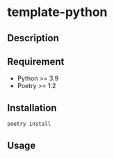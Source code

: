 # template-python

## Description

## Requirement

- Python >= 3.9
- Poetry >= 1.2

## Installation

```bash
poetry install
```

## Usage

```bash

```

